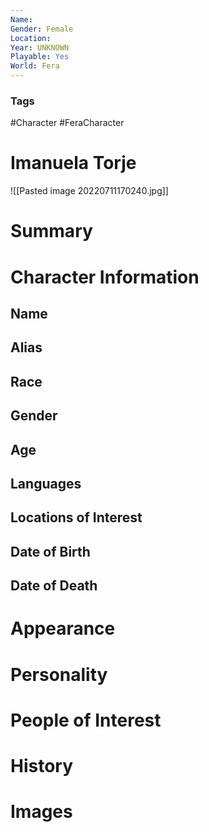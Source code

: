 ```yaml
---
Name: 
Gender: Female
Location: 
Year: UNKNOWN
Playable: Yes
World: Fera
---
```


### Tags
#Character #FeraCharacter 

# Imanuela Torje
![[Pasted image 20220711170240.jpg]]

# Summary


# Character Information

## Name

## Alias

## Race

## Gender

## Age

## Languages

## Locations of Interest

## Date of Birth

## Date of Death

# Appearance

# Personality

# People of Interest

# History

# Images
